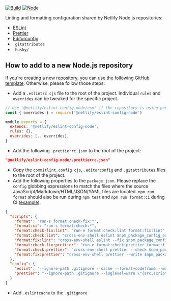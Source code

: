 [![Build](https://github.com/netlify/eslint-config-node/workflows/Build/badge.svg)](https://github.com/netlify/node-eslint-config/actions)
[![Node](https://img.shields.io/node/v/@netlify/eslint-config-node.svg?logo=node.js)](https://www.npmjs.com/package/@netlify/node-eslint-config)

Linting and formatting configuration shared by Netlify Node.js repositories:

- [ESLint](https://eslint.org/)
- [Prettier](https://prettier.io/)
- [Editorconfig](https://editorconfig.org/)
- `.gitattributes`
- `.husky/`

## How to add to a new Node.js repository

If you're creating a new repository, you can use the
[following GitHub template](https://github.com/netlify/node-template). Otherwise, please follow those steps:

- Add a `.eslintrc.cjs` file to the root of the project. Individual `rules` and `overrides` can be tweaked for the
  specific project.

```js
// Use '@netlify/eslint-config-node/esm' if the repository is using pure ES modules
const { overrides } = require('@netlify/eslint-config-node')

module.exports = {
  extends: '@netlify/eslint-config-node',
  rules: {},
  overrides: [...overrides],
}
```

- Add the following `.prettierrc.json` to the root of the project:

```json
"@netlify/eslint-config-node/.prettierrc.json"
```

- Copy the `commitlint.config.cjs`, `.editorconfig` and `.gitattributes` files to the root of the project.
- Add the following properties to the `package.json`. Please replace the `config` globbing expressions to match the
  files where the source JavaScript/Markdown/HTML/JSON/YAML files are located. `npm run format` should also be run
  during `npm test` and `npm run format:ci` during CI
  ([example](https://github.com/netlify/cli/blob/main/.github/workflows/main.yml)).

```json
{
  "scripts": {
    "format": "run-s format:check-fix:*",
    "format:ci": "run-s format:check:*",
    "format:check-fix:lint": "run-e format:check:lint format:fix:lint",
    "format:check:lint": "cross-env-shell eslint $npm_package_config_eslint",
    "format:fix:lint": "cross-env-shell eslint --fix $npm_package_config_eslint",
    "format:check-fix:prettier": "run-e format:check:prettier format:fix:prettier",
    "format:check:prettier": "cross-env-shell prettier --check $npm_package_config_prettier",
    "format:fix:prettier": "cross-env-shell prettier --write $npm_package_config_prettier"
  },
  "config": {
    "eslint": "--ignore-path .gitignore --cache --format=codeframe --max-warnings=0 \"{src,scripts,tests,.github}/**/*.{cjs,mjs,js,md,html}\" \"*.{cjs,mjs,js,md,html}\" \".*.{cjs,mjs,js,md,html}\"",
    "prettier": "--ignore-path .gitignore --loglevel=warn \"{src,scripts,tests,.github}/**/*.{cjs,mjs,js,md,yml,json,html}\" \"*.{cjs,mjs,js,yml,json,html}\" \".*.{cjs,mjs,js,yml,json,html}\" \"!package-lock.json\""
  }
}
```

- Add `.eslintcache` to the `.gitignore`
